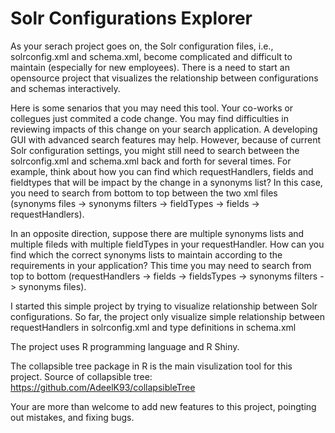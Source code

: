 # Solr Configurations Explorer
As your serach project goes on, the Solr configuration files, i.e., solrconfig.xml and schema.xml, become complicated and difficult to maintain (especially for new employees). There is a need to start an opensource project that visualizes the relationship between configurations and schemas interactively. 

Here is some senarios that you may need this tool. Your co-works or collegues just commited a code change. You may find difficulties in reviewing impacts of this change on your search application. A developing GUI with advanced search features may help. However, because of current Solr configuration settings, you might still need to search between the solrconfig.xml and schema.xml back and forth for several times. For example, think about how you can find which requestHandlers, fields and fieldtypes that will be impact by the change in a synonyms list? In this case, you need to search from bottom to top between the two xml files (synonyms files -> synonyms filters -> fieldTypes -> fields -> requestHandlers). 

In an opposite direction, suppose there are multiple synonyms lists and multiple fileds with multiple fieldTypes in your requestHandler. How can you find which the correct synonyms lists to maintain according to the requirements in your application? This time you may need to search from top to bottom (requestHandlers -> fields -> fieldsTypes -> synonyms filters -> synonyms files).

I started this simple project by trying to visualize relationship between Solr configurations. So far, the project only visualize simple relationship between requestHandlers in solrconfig.xml and type definitions in schema.xml

The project uses R programming language and R Shiny. 

The collapsible tree package in R is the main visulization tool for this project. Source of collapsible tree: https://github.com/AdeelK93/collapsibleTree

Your are more than welcome to add new features to this project, poingting out mistakes, and fixing bugs. 
